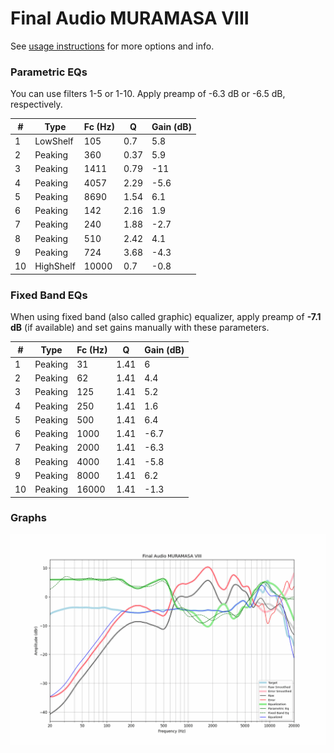 # Final Audio MURAMASA VIII
See [usage instructions](https://github.com/jaakkopasanen/AutoEq#usage) for more options and info.

### Parametric EQs
You can use filters 1-5 or 1-10. Apply preamp of -6.3 dB or -6.5 dB, respectively.

|   # | Type      |   Fc (Hz) |    Q |   Gain (dB) |
|-----|-----------|-----------|------|-------------|
|   1 | LowShelf  |       105 | 0.7  |         5.8 |
|   2 | Peaking   |       360 | 0.37 |         5.9 |
|   3 | Peaking   |      1411 | 0.79 |       -11   |
|   4 | Peaking   |      4057 | 2.29 |        -5.6 |
|   5 | Peaking   |      8690 | 1.54 |         6.1 |
|   6 | Peaking   |       142 | 2.16 |         1.9 |
|   7 | Peaking   |       240 | 1.88 |        -2.7 |
|   8 | Peaking   |       510 | 2.42 |         4.1 |
|   9 | Peaking   |       724 | 3.68 |        -4.3 |
|  10 | HighShelf |     10000 | 0.7  |        -0.8 |

### Fixed Band EQs
When using fixed band (also called graphic) equalizer, apply preamp of **-7.1 dB** (if available) and set gains manually with these parameters.

|   # | Type    |   Fc (Hz) |    Q |   Gain (dB) |
|-----|---------|-----------|------|-------------|
|   1 | Peaking |        31 | 1.41 |         6   |
|   2 | Peaking |        62 | 1.41 |         4.4 |
|   3 | Peaking |       125 | 1.41 |         5.2 |
|   4 | Peaking |       250 | 1.41 |         1.6 |
|   5 | Peaking |       500 | 1.41 |         6.4 |
|   6 | Peaking |      1000 | 1.41 |        -6.7 |
|   7 | Peaking |      2000 | 1.41 |        -6.3 |
|   8 | Peaking |      4000 | 1.41 |        -5.8 |
|   9 | Peaking |      8000 | 1.41 |         6.2 |
|  10 | Peaking |     16000 | 1.41 |        -1.3 |

### Graphs
![](./Final%20Audio%20MURAMASA%20VIII.png)
